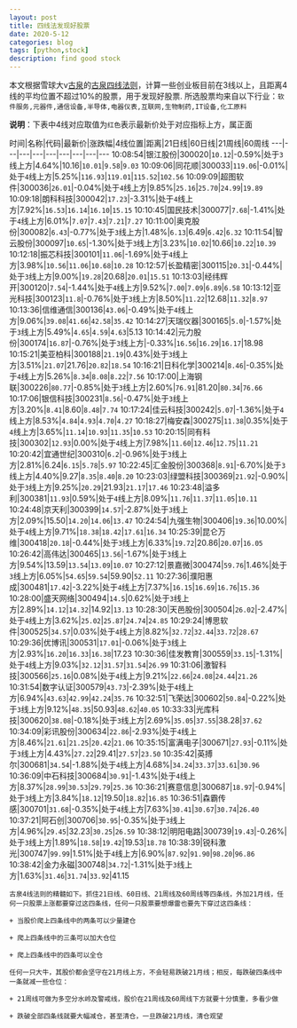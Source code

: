 ```yaml
---
layout: post
title: 四线法发现好股票
date: 2020-5-12
categories: blog
tags: [python,stock]
description: find good stock
---
```



本文根据雪球大v[古泉](https://xueqiu.com/u/7148646888)的[古泉四线法则](https://xueqiu.com/7148646888/130498192)，计算一些创业板目前在3线以上，且距离4线的平均位置不超过10%的股票，用于发现好股票.
所选股票均来自以下行业：`软件服务,元器件,通信设备,半导体,电器仪表,互联网,生物制药,IT设备,化工原料`

**说明**：下表中4线对应取值为`红色`表示最新价处于对应指标上方，属正面


时间|名称|代码|最新价|涨跌幅|4线位置|距离|21日线|60日线|21周线|60周线
---|---|---|---|---|---|---|---|---
10:08:54|银江股份|300020|`10.12`|-0.59%|处于`3`线上方|4.64%|10.16|`10.01`|`9.58`|`9.03`
10:09:06|同花顺|300033|`119.06`|-0.01%|处于`4`线上方|5.25%|`116.93`|`119.01`|`115.52`|`102.56`
10:09:09|超图软件|300036|`26.01`|-0.04%|处于`4`线上方|9.85%|`25.16`|`25.70`|`24.99`|`19.89`
10:09:18|朗科科技|300042|`17.23`|-3.31%|处于`4`线上方|7.92%|`16.53`|`16.14`|`16.10`|`15.15`
10:10:45|国民技术|300077|`7.68`|-1.41%|处于`4`线上方|6.01%|`7.07`|`7.43`|`7.21`|`7.27`
10:11:00|奥克股份|300082|`6.43`|-0.77%|处于`3`线上方|1.48%|`6.13`|6.49|`6.42`|`6.32`
10:11:54|智云股份|300097|`10.65`|-1.30%|处于`3`线上方|3.23%|`10.02`|10.66|`10.22`|`10.39`
10:12:18|振芯科技|300101|`11.06`|-1.69%|处于`4`线上方|3.98%|`10.56`|`11.06`|`10.68`|`10.28`
10:12:57|长盈精密|300115|`20.31`|-0.44%|处于`3`线上方|9.00%|`19.28`|20.68|`20.01`|`15.51`
10:13:03|经纬辉开|300120|`7.54`|-1.44%|处于`4`线上方|9.52%|`7.00`|`7.09`|`6.89`|`6.58`
10:13:12|亚光科技|300123|`11.8`|-0.76%|处于`3`线上方|8.50%|`11.22`|12.68|`11.32`|`8.97`
10:13:36|信维通信|300136|`43.06`|-0.49%|处于`4`线上方|9.06%|`39.08`|`41.66`|`42.58`|`35.42`
10:14:27|天瑞仪器|300165|`5.0`|-1.57%|处于`3`线上方|5.49%|`4.65`|`4.59`|`4.63`|5.13
10:14:42|元力股份|300174|`16.87`|-0.76%|处于`3`线上方|-0.33%|`16.56`|`16.29`|`16.17`|18.98
10:15:21|美亚柏科|300188|`21.19`|0.43%|处于`3`线上方|3.51%|`21.07`|21.76|`20.82`|`18.54`
10:16:21|日科化学|300214|`8.46`|-0.35%|处于`4`线上方|5.26%|`8.34`|`8.08`|`8.22`|`7.56`
10:17:00|上海钢联|300226|`80.77`|-0.85%|处于`3`线上方|2.60%|`76.91`|81.20|`80.34`|`76.66`
10:17:06|银信科技|300231|`8.56`|-0.47%|处于`3`线上方|3.20%|`8.41`|8.60|`8.48`|`7.74`
10:17:24|佳云科技|300242|`5.07`|-1.36%|处于`4`线上方|8.53%|`4.84`|`4.93`|`4.70`|`4.27`
10:18:27|梅安森|300275|`11.38`|0.35%|处于`4`线上方|3.65%|`11.14`|`10.93`|`11.35`|`10.53`
10:20:15|同有科技|300302|`12.93`|0.00%|处于`4`线上方|7.98%|`11.60`|`12.46`|`12.75`|`11.21`
10:20:42|宜通世纪|300310|`6.2`|-0.96%|处于`3`线上方|2.81%|6.24|`6.15`|`5.78`|`5.97`
10:22:45|汇金股份|300368|`8.91`|-6.70%|处于`3`线上方|4.40%|9.27|`8.35`|`8.40`|`8.20`
10:23:03|绿盟科技|300369|`21.92`|-0.90%|处于`3`线上方|9.25%|`20.29`|21.93|`21.17`|`17.46`
10:23:48|溢多利|300381|`11.93`|0.59%|处于`4`线上方|8.09%|`11.76`|`11.37`|`11.05`|`10.11`
10:24:48|京天利|300399|`14.57`|-2.87%|处于`3`线上方|2.09%|15.50|`14.20`|`14.06`|`13.47`
10:24:54|九强生物|300406|`19.36`|10.00%|处于`4`线上方|9.71%|`18.38`|`18.42`|`17.61`|`16.34`
10:25:39|昆仑万维|300418|`20.18`|-0.44%|处于`3`线上方|6.33%|`19.72`|20.86|`20.07`|`16.05`
10:26:42|高伟达|300465|`13.56`|-1.67%|处于`3`线上方|9.54%|13.59|`13.54`|`13.09`|`10.07`
10:27:12|景嘉微|300474|`59.76`|1.46%|处于`3`线上方|6.05%|`54.65`|`59.54`|59.90|`52.11`
10:27:36|濮阳惠成|300481|`17.42`|-3.22%|处于`4`线上方|7.37%|`16.15`|`16.69`|`16.76`|`15.36`
10:28:00|盛天网络|300494|`14.5`|0.62%|处于`3`线上方|2.89%|`14.12`|`14.32`|14.92|`13.13`
10:28:30|天邑股份|300504|`26.02`|-2.47%|处于`4`线上方|3.62%|`25.02`|`25.87`|`24.74`|`24.85`
10:29:24|博思软件|300525|`34.57`|0.03%|处于`4`线上方|8.82%|`32.72`|`32.44`|`33.72`|`28.67`
10:29:36|优博讯|300531|`17.01`|-0.06%|处于`3`线上方|2.93%|`16.20`|`16.33`|`16.38`|17.23
10:30:36|佳发教育|300559|`33.15`|-1.31%|处于`4`线上方|9.03%|`32.12`|`31.57`|`31.54`|`26.99`
10:31:06|激智科技|300566|`25.16`|0.08%|处于`4`线上方|9.21%|`22.66`|`24.08`|`24.44`|`21.26`
10:31:54|数字认证|300579|`43.73`|-2.39%|处于`4`线上方|6.94%|`43.63`|`42.99`|`42.24`|`35.76`
10:32:51|飞荣达|300602|`50.84`|-0.22%|处于`3`线上方|9.12%|`48.35`|50.93|`48.62`|`40.05`
10:33:33|光库科技|300620|`38.08`|-0.18%|处于`3`线上方|2.69%|`35.05`|`37.55`|38.28|`37.62`
10:34:09|彩讯股份|300634|`22.86`|-2.93%|处于`4`线上方|8.46%|`21.61`|`21.25`|`20.42`|`21.06`
10:35:15|富满电子|300671|`27.93`|-0.11%|处于`3`线上方|4.43%|`27.22`|29.41|`27.57`|`23.50`
10:35:42|英搏尔|300681|`34.54`|-1.88%|处于`4`线上方|4.68%|`34.24`|`33.37`|`33.61`|`30.96`
10:36:09|中石科技|300684|`30.91`|-1.43%|处于`4`线上方|8.37%|`28.99`|`30.53`|`29.79`|`25.36`
10:36:21|赛意信息|300687|`18.97`|-0.94%|处于`3`线上方|3.84%|`18.12`|19.50|`18.82`|`16.85`
10:36:51|森霸传感|300701|`31.68`|-0.35%|处于`4`线上方|7.63%|`30.41`|`30.67`|`30.74`|`26.40`
10:37:21|阿石创|300706|`30.95`|-0.35%|处于`3`线上方|4.96%|`29.45`|32.23|`30.25`|`26.59`
10:38:12|明阳电路|300739|`19.43`|-0.26%|处于`3`线上方|1.89%|`18.58`|`19.42`|19.53|`18.78`
10:38:39|锐科激光|300747|`99.99`|1.51%|处于`4`线上方|6.90%|`87.92`|`91.90`|`98.20`|`96.86`
10:38:42|金力永磁|300748|`34.72`|-1.31%|处于`3`线上方|1.63%|`31.46`|`31.74`|`33.92`|41.15

```
古泉4线法则的精髓如下。抓住21日线、60日线、21周线及60周线等四条线，外加21月线，任何一只股票上涨都要穿过这四条线，任何一只股票要想爆雷也要先下穿过这四条线：

+ 当股价爬上四条线中的两条可以少量建仓

+ 爬上四条线中的三条可以加大仓位

+ 爬上四条线中的四条可以全仓

任何一只大牛，其股价都会坚守在21月线上方，不会轻易跌破21月线；相反，每跌破四条线中一条就减一些仓位：

+ 21周线可做为多空分水岭及警戒线，股价在21周线及60周线下方就要十分慎重，多看少做

+ 跌破全部四条线就要大幅减仓，甚至清仓，一旦跌破21月线，清仓观望
```